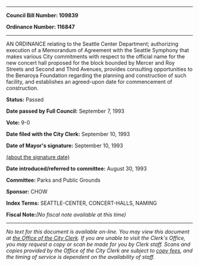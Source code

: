 

********

**Council Bill Number: 109839**
   
**Ordinance Number: 116847**
********

 AN ORDINANCE relating to the Seattle Center Department; authorizing execution of a Memorandum of Agreement with the Seattle Symphony that makes various City commitments with respect to the official name for the new concert hall proposed for the block bounded by Mercer and Roy Streets and Second and Third Avenues, provides consulting opportunities to the Benaroya Foundation regarding the planning and construction of such facility, and establishes an agreed-upon date for commencement of construction.

**Status:** Passed
   
**Date passed by Full Council:** September 7, 1993
   
**Vote:** 9-0
   
**Date filed with the City Clerk:** September 10, 1993
   
**Date of Mayor's signature:** September 10, 1993
   
[(about the signature date)](/~public/approvaldate.htm)
   
   
   
**Date introduced/referred to committee:** August 30, 1993
   
**Committee:** Parks and Public Grounds
   
**Sponsor:** CHOW
   
   
**Index Terms:** SEATTLE-CENTER, CONCERT-HALLS, NAMING

**Fiscal Note:**_(No fiscal note available at this time)_
********

_No text for this document is available on-line. You may view this document at [the Office of the City Clerk](http://www.seattle.gov/leg/clerk/contactUs.htm). If you are unable to visit the Clerk's Office, you may request a copy or scan be made for you by Clerk staff. Scans and copies provided by the Office of the City Clerk are subject to [copy fees](http://clerk.seattle.gov/~public/clerkfees.htm), and the timing of service is dependent on the availability of staff._

